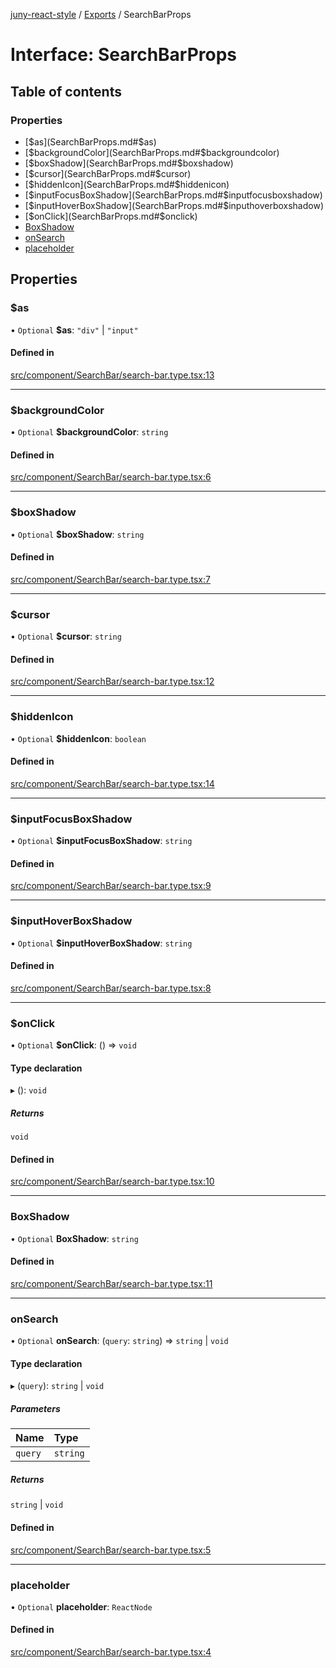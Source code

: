 [juny-react-style](../README.md) / [Exports](../modules.md) / SearchBarProps

# Interface: SearchBarProps

## Table of contents

### Properties

- [$as](SearchBarProps.md#$as)
- [$backgroundColor](SearchBarProps.md#$backgroundcolor)
- [$boxShadow](SearchBarProps.md#$boxshadow)
- [$cursor](SearchBarProps.md#$cursor)
- [$hiddenIcon](SearchBarProps.md#$hiddenicon)
- [$inputFocusBoxShadow](SearchBarProps.md#$inputfocusboxshadow)
- [$inputHoverBoxShadow](SearchBarProps.md#$inputhoverboxshadow)
- [$onClick](SearchBarProps.md#$onclick)
- [BoxShadow](SearchBarProps.md#boxshadow)
- [onSearch](SearchBarProps.md#onsearch)
- [placeholder](SearchBarProps.md#placeholder)

## Properties

### $as

• `Optional` **$as**: ``"div"`` \| ``"input"``

#### Defined in

[src/component/SearchBar/search-bar.type.tsx:13](https://github.com/jun-young1993/react-style/blob/89c93868f379e277e13847fd9207195046ae251b/src/component/SearchBar/search-bar.type.tsx#L13)

___

### $backgroundColor

• `Optional` **$backgroundColor**: `string`

#### Defined in

[src/component/SearchBar/search-bar.type.tsx:6](https://github.com/jun-young1993/react-style/blob/89c93868f379e277e13847fd9207195046ae251b/src/component/SearchBar/search-bar.type.tsx#L6)

___

### $boxShadow

• `Optional` **$boxShadow**: `string`

#### Defined in

[src/component/SearchBar/search-bar.type.tsx:7](https://github.com/jun-young1993/react-style/blob/89c93868f379e277e13847fd9207195046ae251b/src/component/SearchBar/search-bar.type.tsx#L7)

___

### $cursor

• `Optional` **$cursor**: `string`

#### Defined in

[src/component/SearchBar/search-bar.type.tsx:12](https://github.com/jun-young1993/react-style/blob/89c93868f379e277e13847fd9207195046ae251b/src/component/SearchBar/search-bar.type.tsx#L12)

___

### $hiddenIcon

• `Optional` **$hiddenIcon**: `boolean`

#### Defined in

[src/component/SearchBar/search-bar.type.tsx:14](https://github.com/jun-young1993/react-style/blob/89c93868f379e277e13847fd9207195046ae251b/src/component/SearchBar/search-bar.type.tsx#L14)

___

### $inputFocusBoxShadow

• `Optional` **$inputFocusBoxShadow**: `string`

#### Defined in

[src/component/SearchBar/search-bar.type.tsx:9](https://github.com/jun-young1993/react-style/blob/89c93868f379e277e13847fd9207195046ae251b/src/component/SearchBar/search-bar.type.tsx#L9)

___

### $inputHoverBoxShadow

• `Optional` **$inputHoverBoxShadow**: `string`

#### Defined in

[src/component/SearchBar/search-bar.type.tsx:8](https://github.com/jun-young1993/react-style/blob/89c93868f379e277e13847fd9207195046ae251b/src/component/SearchBar/search-bar.type.tsx#L8)

___

### $onClick

• `Optional` **$onClick**: () => `void`

#### Type declaration

▸ (): `void`

##### Returns

`void`

#### Defined in

[src/component/SearchBar/search-bar.type.tsx:10](https://github.com/jun-young1993/react-style/blob/89c93868f379e277e13847fd9207195046ae251b/src/component/SearchBar/search-bar.type.tsx#L10)

___

### BoxShadow

• `Optional` **BoxShadow**: `string`

#### Defined in

[src/component/SearchBar/search-bar.type.tsx:11](https://github.com/jun-young1993/react-style/blob/89c93868f379e277e13847fd9207195046ae251b/src/component/SearchBar/search-bar.type.tsx#L11)

___

### onSearch

• `Optional` **onSearch**: (`query`: `string`) => `string` \| `void`

#### Type declaration

▸ (`query`): `string` \| `void`

##### Parameters

| Name | Type |
| :------ | :------ |
| `query` | `string` |

##### Returns

`string` \| `void`

#### Defined in

[src/component/SearchBar/search-bar.type.tsx:5](https://github.com/jun-young1993/react-style/blob/89c93868f379e277e13847fd9207195046ae251b/src/component/SearchBar/search-bar.type.tsx#L5)

___

### placeholder

• `Optional` **placeholder**: `ReactNode`

#### Defined in

[src/component/SearchBar/search-bar.type.tsx:4](https://github.com/jun-young1993/react-style/blob/89c93868f379e277e13847fd9207195046ae251b/src/component/SearchBar/search-bar.type.tsx#L4)
